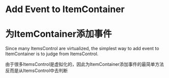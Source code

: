 # Add Event to ItemContainer
# 为ItemContainer添加事件

Since many ItemsControl are virtualized, the simplest way to add event to ItemContainer is to judge from ItemsControl.

由于很多ItemsControl是虚拟化的，因此为ItemContainer添加事件的最简单方法反而是从ItemsControl中去判断